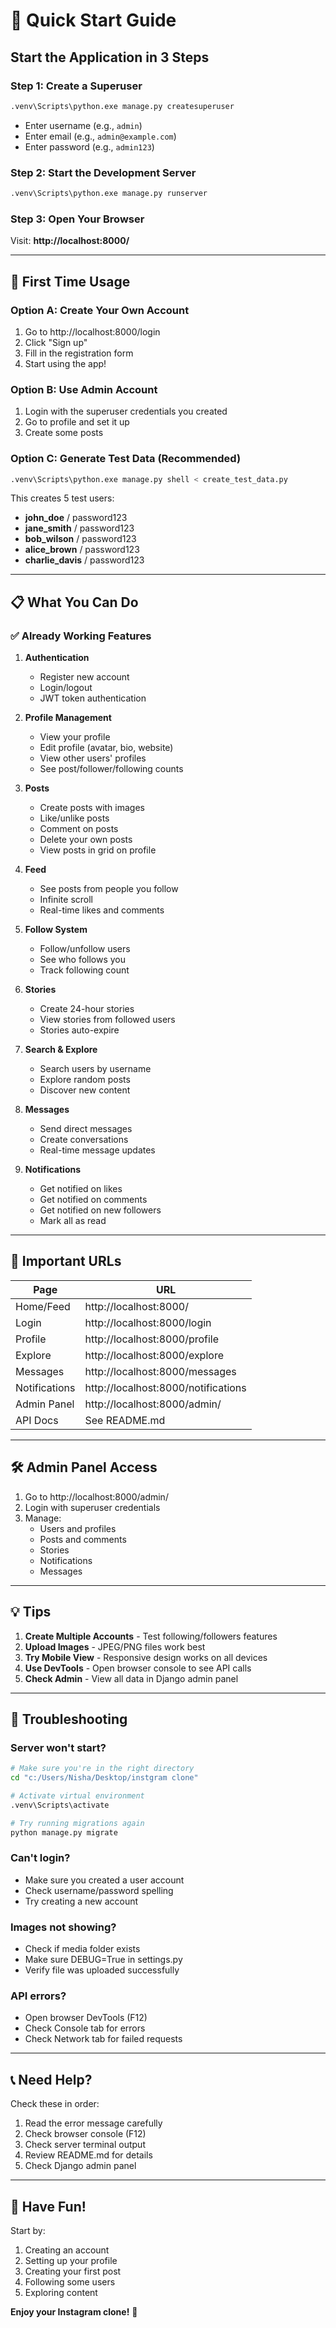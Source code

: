 # 🚀 Quick Start Guide

## Start the Application in 3 Steps

### Step 1: Create a Superuser
```bash
.venv\Scripts\python.exe manage.py createsuperuser
```
- Enter username (e.g., `admin`)
- Enter email (e.g., `admin@example.com`)
- Enter password (e.g., `admin123`)

### Step 2: Start the Development Server
```bash
.venv\Scripts\python.exe manage.py runserver
```

### Step 3: Open Your Browser
Visit: **http://localhost:8000/**

---

## 🎯 First Time Usage

### Option A: Create Your Own Account
1. Go to http://localhost:8000/login
2. Click "Sign up"
3. Fill in the registration form
4. Start using the app!

### Option B: Use Admin Account
1. Login with the superuser credentials you created
2. Go to profile and set it up
3. Create some posts

### Option C: Generate Test Data (Recommended)
```bash
.venv\Scripts\python.exe manage.py shell < create_test_data.py
```

This creates 5 test users:
- **john_doe** / password123
- **jane_smith** / password123
- **bob_wilson** / password123
- **alice_brown** / password123
- **charlie_davis** / password123

---

## 📋 What You Can Do

### ✅ Already Working Features

1. **Authentication**
   - Register new account
   - Login/logout
   - JWT token authentication

2. **Profile Management**
   - View your profile
   - Edit profile (avatar, bio, website)
   - View other users' profiles
   - See post/follower/following counts

3. **Posts**
   - Create posts with images
   - Like/unlike posts
   - Comment on posts
   - Delete your own posts
   - View posts in grid on profile

4. **Feed**
   - See posts from people you follow
   - Infinite scroll
   - Real-time likes and comments

5. **Follow System**
   - Follow/unfollow users
   - See who follows you
   - Track following count

6. **Stories**
   - Create 24-hour stories
   - View stories from followed users
   - Stories auto-expire

7. **Search & Explore**
   - Search users by username
   - Explore random posts
   - Discover new content

8. **Messages**
   - Send direct messages
   - Create conversations
   - Real-time message updates

9. **Notifications**
   - Get notified on likes
   - Get notified on comments
   - Get notified on new followers
   - Mark all as read

---

## 🔑 Important URLs

| Page | URL |
|------|-----|
| Home/Feed | http://localhost:8000/ |
| Login | http://localhost:8000/login |
| Profile | http://localhost:8000/profile |
| Explore | http://localhost:8000/explore |
| Messages | http://localhost:8000/messages |
| Notifications | http://localhost:8000/notifications |
| Admin Panel | http://localhost:8000/admin/ |
| API Docs | See README.md |

---

## 🛠️ Admin Panel Access

1. Go to http://localhost:8000/admin/
2. Login with superuser credentials
3. Manage:
   - Users and profiles
   - Posts and comments
   - Stories
   - Notifications
   - Messages

---

## 💡 Tips

1. **Create Multiple Accounts** - Test following/followers features
2. **Upload Images** - JPEG/PNG files work best
3. **Try Mobile View** - Responsive design works on all devices
4. **Use DevTools** - Open browser console to see API calls
5. **Check Admin** - View all data in Django admin panel

---

## 🐛 Troubleshooting

### Server won't start?
```bash
# Make sure you're in the right directory
cd "c:/Users/Nisha/Desktop/instgram clone"

# Activate virtual environment
.venv\Scripts\activate

# Try running migrations again
python manage.py migrate
```

### Can't login?
- Make sure you created a user account
- Check username/password spelling
- Try creating a new account

### Images not showing?
- Check if media folder exists
- Make sure DEBUG=True in settings.py
- Verify file was uploaded successfully

### API errors?
- Open browser DevTools (F12)
- Check Console tab for errors
- Check Network tab for failed requests

---

## 📞 Need Help?

Check these in order:
1. Read the error message carefully
2. Check browser console (F12)
3. Check server terminal output
4. Review README.md for details
5. Check Django admin panel

---

## 🎉 Have Fun!

Start by:
1. Creating an account
2. Setting up your profile
3. Creating your first post
4. Following some users
5. Exploring content

**Enjoy your Instagram clone!** 🚀
